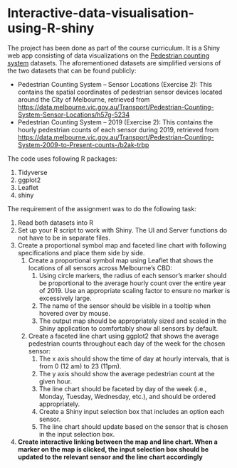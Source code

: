 # Interactive-data-visualisation-using-R-shiny

The project has been done as part of the course curriculum. It is a Shiny web app consisting of data visualizations on the [Pedestrian counting system](https://github.com/AshwaniKuSingh/Interactive-data-visualisation-using-R-shiny/tree/master/Pedestrian_Counting_System_PE2) datasets. The aforementioned datasets are simplified versions of the two datasets that can be found publicly:
* Pedestrian Counting System – Sensor Locations (Exercise 2): This contains the spatial coordinates of pedestrian sensor devices located around the City of Melbourne, retrieved from https://data.melbourne.vic.gov.au/Transport/Pedestrian-Counting-System-Sensor-Locations/h57g-5234
* Pedestrian Counting System – 2019 (Exercise 2): This contains the hourly pedestrian counts of each sensor during 2019, retrieved from https://data.melbourne.vic.gov.au/Transport/Pedestrian-Counting-System-2009-to-Present-counts-/b2ak-trbp

The code uses following R packages:
1. Tidyverse
2. ggplot2
3. Leaflet
4. shiny

The requirement of the assignment was to do the following task:

1. Read both datasets into R
2. Set up your R script to work with Shiny. The UI and Server functions do not have to be in separate files.
3. Create a proportional symbol map and faceted line chart with following specifications and place them side by side.
   1. Create a proportional symbol map using Leaflet that shows the locations of all sensors across Melbourne’s CBD:
      1. Using circle markers, the radius of each sensor’s marker should be proportional to the average hourly count over the entire year of 2019. Use an appropriate scaling factor to ensure no marker is excessively large.
      2. The name of the sensor should be visible in a tooltip when hovered over by mouse.
      3. The output map should be appropriately sized and scaled in the Shiny application to comfortably show all sensors by default.
   2. Create a faceted line chart using ggplot2 that shows the average pedestrian counts throughout each day of the week for the chosen sensor:
      1. The x axis should show the time of day at hourly intervals, that is from 0 (12 am) to 23 (11pm).
      2. The y axis should show the average pedestrian count at the given hour.
      3. The line chart should be faceted by day of the week (i.e., Monday, Tuesday, Wednesday, etc.), and should be ordered appropriately.
      4. Create a Shiny input selection box that includes an option each sensor.
      5. The line chart should update based on the sensor that is chosen in the input selection box.
4. **Create interactive linking between the map and line chart. When a marker on the map is clicked, the input selection box should be updated to the relevant sensor and the line chart accordingly**
